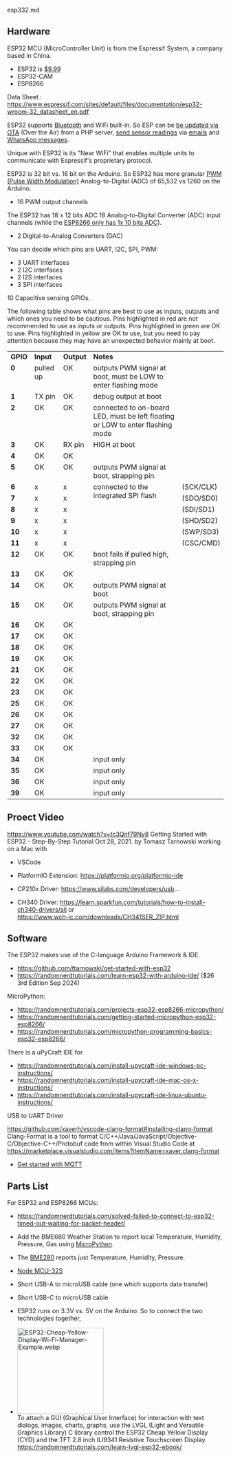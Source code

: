 esp332.md

## Hardware
ESP32 MCU (MicroController Unit) is from the Espressif System, a company based in China.

* ESP32 is <a target="_blank" href="https://makeradvisor.com/tools/esp32-dev-board-wi-fi-bluetooth/">$9.99</a>
* ESP32-CAM
* ESP8266

Data Sheet : https://www.espressif.com/sites/default/files/documentation/esp32-wroom-32_datasheet_en.pdf

ESP32 supports <a target="_blank" href="https://randomnerdtutorials.com/micropython-esp32-bluetooth-low-energy-ble/">Bluetooth</a> and WiFi built-in.
So ESP can be <a target="_blank" href="https://randomnerdtutorials.com/esp32-esp8266-micropython-ota-updates/">be updated via OTA</a> (Over the Air) from a PHP server, <a target="_blank" href="https://randomnerdtutorials.com/micropython-sensor-readings-email-esp32-esp826/">send sensor readings</a> via <a target="_blank" href="https://randomnerdtutorials.com/micropython-send-emails-esp32-esp826/">emails</a> and <a target="_blank" href="https://randomnerdtutorials.com/micropython-whatsapp-esp32-esp826/">WhatsApp messages</a>.

Unique with ESP32 is its "Near WiFi" that enables multiple units to communicate
with Espressif's proprietary protocol.

ESP32 is 32 bit vs. 16 bit on the Arduino.
So ESP32 has more granular  <a target="_blank" href="https://randomnerdtutorials.com/esp32-esp8266-pwm-micropython/">PWM (Pulse Width Modulation)</a> Analog-to-Digital (ADC) of
65,532 vs 1260 on the Arduino.
* 16 PWM output channels

The ESP32 has 18 x 12 bits ADC 18 Analog-to-Digital Converter (ADC) input channels (while the <a href="https://randomnerdtutorials.com/esp8266-adc-reading-analog-values-with-nodemcu/">ESP8266 only has 1x 10 bits ADC</a>).

* 2 Digital-to-Analog Converters (DAC)

You can decide which pins are UART, I2C, SPI, PWM:
* 3 UART interfaces
* 2 I2C interfaces
* 2 I2S interfaces
* 3 SPI interfaces

10 Capacitive sensing GPIOs.

The following table shows what pins are best to use as inputs, outputs and which ones you need to be cautious. Pins highlighted in red are not recommended to use as inputs or outputs. Pins highlighted in green are OK to use. Pins highlighted in yellow are OK to use, but you need to pay attention because they may have an unexpected behavior mainly at boot.
<table><tbody><tr valign="top"><td><strong>GPIO</strong></td><td><strong>Input</strong></td><td><strong>Output</strong></td><td><strong>Notes</strong></td></tr><tr valign="top"><td><strong>0</strong></td><td><span class="rnthl rntcyellow">pulled up</span></td><td><span class="rnthl rntcyellow">OK</span></td><td>outputs PWM signal at boot, must be LOW to enter flashing mode</td></tr><tr valign="top"><td><strong>1</strong></td><td><span class="rnthl rntcred">TX pin</span></td><td><span class="rnthl rntcyellow">OK</span></td><td>debug output at boot </td></tr><tr valign="top"><td><strong>2</strong></td><td><span class="rnthl rntcgreen">OK</span></td><td><span class="rnthl rntcgreen">OK</span></td><td>connected to on-board LED, must be left floating or LOW to enter flashing mode</td></tr><tr valign="top"><td><strong>3</strong></td><td><span class="rnthl rntcyellow">OK</span></td><td><span class="rnthl rntcred">RX pin</span></td><td> HIGH at boot </td></tr><tr valign="top"><td><strong>4</strong></td><td><span class="rnthl rntcgreen">OK</span></td><td><span class="rnthl rntcgreen">OK</span></td><td></td></tr><tr valign="top"><td><strong>5</strong></td><td><span class="rnthl rntcgreen">OK</span></td><td><span class="rnthl rntcgreen">OK</span></td><td>outputs PWM signal at boot, strapping pin</td></tr>

<tr valign="top"><td><strong>6</strong></td><td><span class="rnthl rntcred">x</span></td><td><span class="rnthl rntcred">x</span></td><td valign="top" rowspan="6">connected to the integrated SPI flash</td><td>(SCK/CLK)</td></tr><tr valign="top"><td><strong>7</strong></td><td><span class="rnthl rntcred">x</span></td><td><span class="rnthl rntcred">x</span></td><td>(SDO/SD0)</td></tr><tr valign="top"><td><strong>8</strong></td><td><span class="rnthl rntcred">x</span></td><td><span class="rnthl rntcred">x</span></td><td>(SDI/SD1)</td></tr><tr valign="top"><td><strong>9</strong></td><td><span class="rnthl rntcred">x</span></td><td><span class="rnthl rntcred">x</span></td><td>(SHD/SD2)</td></tr><tr valign="top"><td><strong>10</strong></td><td><span class="rnthl rntcred">x</span></td><td><span class="rnthl rntcred">x</span></td><td>(SWP/SD3)</td></tr><tr valign="top"><td><strong>11</strong></td><td><span class="rnthl rntcred">x</span></td><td><span class="rnthl rntcred">x</span></td><td>(CSC/CMD)</td></tr>

<tr valign="top"><td><strong>12</strong></td><td><span class="rnthl rntcyellow">OK</span></td><td><span class="rnthl rntcgreen">OK</span></td><td>boot fails if pulled high, strapping pin</td></tr><tr valign="top"><td><strong>13</strong></td><td><span class="rnthl rntcgreen">OK</span></td><td><span class="rnthl rntcgreen">OK</span></td><td></td></tr><tr valign="top"><td><strong>14</strong></td><td><span class="rnthl rntcgreen">OK</span></td><td><span class="rnthl rntcgreen">OK</span></td><td>outputs PWM signal at boot</td></tr><tr valign="top"><td><strong>15</strong></td><td><span class="rnthl rntcgreen">OK</span></td><td><span class="rnthl rntcgreen">OK</span></td><td>outputs PWM signal at boot, strapping pin</td></tr><tr valign="top"><td><strong>16</strong></td><td><span class="rnthl rntcgreen">OK</span></td><td><span class="rnthl rntcgreen">OK</span></td><td></td></tr><tr valign="top"><td><strong>17</strong></td><td><span class="rnthl rntcgreen">OK</span></td><td><span class="rnthl rntcgreen">OK</span></td><td></td></tr><tr valign="top"><td><strong>18</strong></td><td><span class="rnthl rntcgreen">OK</span></td><td><span class="rnthl rntcgreen">OK</span></td><td></td></tr><tr valign="top"><td><strong>19</strong></td><td><span class="rnthl rntcgreen">OK</span></td><td><span class="rnthl rntcgreen">OK</span></td><td></td></tr><tr valign="top"><td><strong>21</strong></td><td><span class="rnthl rntcgreen">OK</span></td><td><span class="rnthl rntcgreen">OK</span></td><td></td></tr><tr valign="top"><td><strong>22</strong></td><td><span class="rnthl rntcgreen">OK</span></td><td><span class="rnthl rntcgreen">OK</span></td><td></td></tr><tr valign="top"><td><strong>23</strong></td><td><span class="rnthl rntcgreen">OK</span></td><td><span class="rnthl rntcgreen">OK</span></td><td></td></tr><tr valign="top"><td><strong>25</strong></td><td><span class="rnthl rntcgreen">OK</span></td><td><span class="rnthl rntcgreen">OK</span></td><td></td></tr><tr valign="top"><td><strong>26</strong></td><td><span class="rnthl rntcgreen">OK</span></td><td><span class="rnthl rntcgreen">OK</span></td><td></td></tr><tr valign="top"><td><strong>27</strong></td><td><span class="rnthl rntcgreen">OK</span></td><td><span class="rnthl rntcgreen">OK</span></td><td></td></tr><tr valign="top"><td><strong>32</strong></td><td><span class="rnthl rntcgreen">OK</span></td><td><span class="rnthl rntcgreen">OK</span></td><td></td></tr><tr valign="top"><td><strong>33</strong></td><td><span class="rnthl rntcgreen">OK</span></td><td><span class="rnthl rntcgreen">OK</span></td><td></td></tr><tr valign="top"><td><strong>34</strong></td><td><span class="rnthl rntcgreen">OK</span></td><td></td><td><span class="rnthl rntcyellow">input only</span></td></tr><tr valign="top"><td><strong>35</strong></td><td><span class="rnthl rntcgreen">OK</span></td><td></td><td><span class="rnthl rntcyellow">input only</span></td></tr><tr valign="top"><td><strong>36</strong></td><td><span class="rnthl rntcgreen">OK</span></td><td></td><td><span class="rnthl rntcyellow">input only</span> </td></tr><tr valign="top"><td><strong>39</strong></td><td><span class="rnthl rntcgreen">OK</span></td><td></td><td><span class="rnthl rntcyellow">input only</span></td></tr></tbody></table>


## Proect Video

https://www.youtube.com/watch?v=tc3Qnf79Ny8
Getting Started with ESP32 - Step-By-Step Tutorial Oct 28, 2021.
by Tomasz Tarnowski
working on a Mac with
* VSCode
* PlatformIO Extension: https://platformio.org/platformio-ide

* CP210x Driver: https://www.silabs.com/developers/usb...
* CH340 Driver: https://learn.sparkfun.com/tutorials/how-to-install-ch340-drivers/all
or<br />https://www.wch-ic.com/downloads/CH341SER_ZIP.html

## Software

The ESP32 makes use of the C-language Arduino Framework & IDE.
* https://github.com/ttarnowski/get-started-with-esp32
* https://randomnerdtutorials.com/learn-esp32-with-arduino-ide/ ($26 3rd Edition Sep 2024)

MicroPython:
* https://randomnerdtutorials.com/projects-esp32-esp8266-micropython/
* https://randomnerdtutorials.com/getting-started-micropython-esp32-esp8266/
* https://randomnerdtutorials.com/micropython-programming-basics-esp32-esp8266/

There is a uPyCraft IDE for
* https://randomnerdtutorials.com/install-upycraft-ide-windows-pc-instructions/
* https://randomnerdtutorials.com/install-upycraft-ide-mac-os-x-instructions/
* https://randomnerdtutorials.com/install-upycraft-ide-linux-ubuntu-instructions/


USB to UART Driver

https://github.com/xaverh/vscode-clang-format#installing-clang-format
Clang-Format is a tool to format C/C++/Java/JavaScript/Objective-C/Objective-C++/Protobuf code from within Visual Studio Code at
https://marketplace.visualstudio.com/items?itemName=xaver.clang-format

* <a target="_blank" href="https://randomnerdtutorials.com/micropython-mqtt-esp32-esp8266/">Get started with MQTT</a>

## Parts List

For ESP32 and ESP8266 MCUs:

* https://randomnerdtutorials.com/solved-failed-to-connect-to-esp32-timed-out-waiting-for-packet-header/

* Add the BME680 Weather Station to report local Temperature, Humidity, Pressure, Gas using <a target="_blank" href="https://randomnerdtutorials.com/micropython-bme680-esp32-esp8266/">MicroPython</a>.
* The <a target="_blank" href="https://randomnerdtutorials.com/micropython-bme280-esp32-esp8266/">BME280</a> reports just Temperature, Humidity, Pressure.

* <a target="_blank" href="https://docs.ai-thinker.com/_media/esp32/docs/nodemcu-32s_product_specification.pdf">Node MCU-32S</a>

* Short USB-A to microUSB cable (one which supports data transfer)
* Short USB-C to microUSB cable

* ESP32 runs on 3.3V vs. 5V on the Arduino. So to connect the two technologies together,

* <img width="200" alt="ESP32-Cheap-Yellow-Display-Wi-Fi-Manager-Example.webp" src="https://res.cloudinary.com/dcajqrroq/image/upload/v1726458277/ESP32-Cheap-Yellow-Display-Wi-Fi-Manager-Example_wpufy3.webp"><br />To attach a GUI (Graphical User Interface) for interaction with text dialogs, images,  charts, graphs, use the LVGL (Light and Versatile Graphics Library) C library control the ESP32 Cheap Yellow Display (CYD) and the TFT 2.8 inch ILI9341 Resistive Touchscreen Display. https://randomnerdtutorials.com/learn-lvgl-esp32-ebook/
